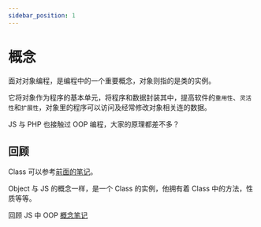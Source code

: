 ```yaml
---
sidebar_position: 1
---
```


# 概念

面对对象编程，是编程中的一个重要概念，对象则指的是类的实例。

它将对象作为程序的基本单元，将程序和数据封装其中，提高软件的`重用性`、`灵活性`和`扩展性`，对象里的程序可以访问及经常修改对象相关连的数据。

JS 与 PHP 也接触过 OOP 编程，大家的原理都差不多？

## 回顾

Class 可以参考[前面的笔记](../Basic/class.md)。

Object 与 JS 的概念一样，是一个 Class 的实例，他拥有着 Class 中的方法，性质等等。

回顾 JS 中 OOP [概念笔记](../../JS/OOP/basic.md)
